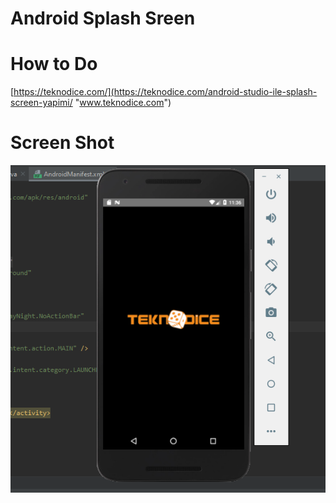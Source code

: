 # Android Splash Sreen

# How to Do

[https://teknodice.com/](https://teknodice.com/android-studio-ile-splash-screen-yapimi/ "www.teknodice.com")

# Screen Shot

![ScreenShot](https://raw.githubusercontent.com/oguzzarci/AndroidSplashScreen/master/ss/ss.png)
